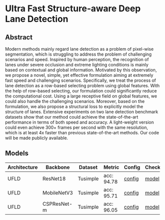 # Ultra Fast Structure-aware Deep Lane Detection

## Abstract
Modern methods mainly regard lane detection as a problem of pixel-wise segmentation, which is struggling to address the problem of challenging scenarios and speed. Inspired by human perception, the recognition of lanes under severe occlusion and extreme lighting conditions is mainly based on contextual and global information. Motivated by this observation, we propose a novel, simple, yet effective formulation aiming at extremely fast speed and challenging scenarios. Specifically, we treat the process of lane detection as a row-based selecting problem using global features. With the help of row-based selecting, our formulation could significantly reduce the computational cost. Using a large receptive field on global features, we could also handle the challenging scenarios. Moreover, based on the formulation, we also propose a structural loss to explicitly model the structure of lanes. Extensive experiments on two lane detection benchmark datasets show that our method could achieve the state-of-the-art performance in terms of both speed and accuracy. A light-weight version could even achieve 300+ frames per second with the same resolution, which is at least 4x faster than previous state-of-the-art methods. Our code will be made publicly available.

## Models
| Architecture| Backbone |Dataset | Metric | Config| Checkpoints  |
|-------------|----------|--------|--------|-------|--------------|
| UFLD | ResNet18 | Tusimple |acc: 94.78| [config](https://github.com/zkyseu/PPlanedet/blob/v3/configs/ufld/resnet18_tusimple.py)  | [model](https://github.com/zkyseu/PPlanedet/releases/download/UFLD/epoch_96.pd)|
|UFLD|MobileNetV3|Tusimple| acc: 95.71|[config](https://github.com/zkyseu/PPlanedet/blob/v4/configs/ufld/mobilenetv3_tusimple.py)|[model](https://github.com/zkyseu/PPlanedet/releases/download/UFLD/model.pd)|
|UFLD|CSPResNet-m|Tusimple|acc: 96.05|[config](https://github.com/zkyseu/PPlanedet/blob/v4/configs/ufld/cspresnet_tusimple.py)|[model](https://github.com/zkyseu/PPlanedet/releases/download/UFLD/cspresnet.pd)
